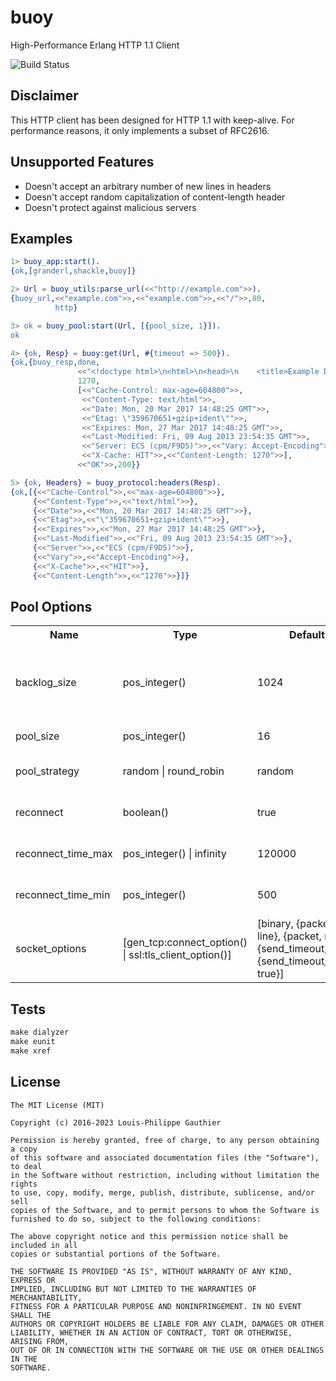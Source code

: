 # buoy

High-Performance Erlang HTTP 1.1 Client

![Build Status](https://github.com/lpgauth/buoy/workflows/Erlang%20CI/badge.svg)

## Disclaimer
This HTTP client has been designed for HTTP 1.1 with keep-alive. For performance reasons, it only implements a subset of RFC2616.

## Unsupported Features

- Doesn't accept an arbitrary number of new lines in headers
- Doesn't accept random capitalization of content-length header
- Doesn't protect against malicious servers

## Examples

```erlang
1> buoy_app:start().
{ok,[granderl,shackle,buoy]}

2> Url = buoy_utils:parse_url(<<"http://example.com">>).
{buoy_url,<<"example.com">>,<<"example.com">>,<<"/">>,80,
          http}

3> ok = buoy_pool:start(Url, [{pool_size, 1}]).
ok

4> {ok, Resp} = buoy:get(Url, #{timeout => 500}).
{ok,{buoy_resp,done,
               <<"<!doctype html>\n<html>\n<head>\n    <title>Example Domain</title>\n\n    <meta charset=\"utf-8\" />\n  "...>>,
               1270,
               [<<"Cache-Control: max-age=604800">>,
                <<"Content-Type: text/html">>,
                <<"Date: Mon, 20 Mar 2017 14:48:25 GMT">>,
                <<"Etag: \"359670651+gzip+ident\"">>,
                <<"Expires: Mon, 27 Mar 2017 14:48:25 GMT">>,
                <<"Last-Modified: Fri, 09 Aug 2013 23:54:35 GMT">>,
                <<"Server: ECS (cpm/F9D5)">>,<<"Vary: Accept-Encoding">>,
                <<"X-Cache: HIT">>,<<"Content-Length: 1270">>],
               <<"OK">>,200}}

5> {ok, Headers} = buoy_protocol:headers(Resp).
{ok,[{<<"Cache-Control">>,<<"max-age=604800">>},
     {<<"Content-Type">>,<<"text/html">>},
     {<<"Date">>,<<"Mon, 20 Mar 2017 14:48:25 GMT">>},
     {<<"Etag">>,<<"\"359670651+gzip+ident\"">>},
     {<<"Expires">>,<<"Mon, 27 Mar 2017 14:48:25 GMT">>},
     {<<"Last-Modified">>,<<"Fri, 09 Aug 2013 23:54:35 GMT">>},
     {<<"Server">>,<<"ECS (cpm/F9D5)">>},
     {<<"Vary">>,<<"Accept-Encoding">>},
     {<<"X-Cache">>,<<"HIT">>},
     {<<"Content-Length">>,<<"1270">>}]}
```

## Pool Options

<table width="100%">
  <theader>
    <th>Name</th>
    <th>Type</th>
    <th>Default</th>
    <th>Description</th>
  </theader>
  <tr>
    <td>backlog_size</td>
    <td>pos_integer()</td>
    <td>1024</td>
    <td>maximum number of concurrent requests per connection</td>
  </tr>
  <tr>
    <td>pool_size</td>
    <td>pos_integer()</td>
    <td>16</td>
    <td>number of connections</td>
  </tr>
  <tr>
    <td>pool_strategy</td>
    <td>random | round_robin</td>
    <td>random</td>
    <td>connection selection strategy</td>
  </tr>
  <tr>
    <td>reconnect</td>
    <td>boolean()</td>
    <td>true</td>
    <td>reconnect closed connections</td>
  </tr>
  <tr>
    <td>reconnect_time_max</td>
    <td>pos_integer() | infinity</td>
    <td>120000</td>
    <td>reconnect maximum time</td>
  </tr>
  <tr>
    <td>reconnect_time_min</td>
    <td>pos_integer()</td>
    <td>500</td>
    <td>reconnect minimum time</td>
  </tr>
  <tr>
    <td>socket_options</td>
    <td>[gen_tcp:connect_option() | ssl:tls_client_option()]</td>
    <td>[binary,
    {packet, line},
    {packet, raw},
    {send_timeout, 50},
    {send_timeout_close, true}]</td>
    <td>options passed to the socket when connecting</td>
  </tr>
</table>

## Tests

```makefile
make dialyzer
make eunit
make xref
```

## License
```license
The MIT License (MIT)

Copyright (c) 2016-2023 Louis-Philippe Gauthier

Permission is hereby granted, free of charge, to any person obtaining a copy
of this software and associated documentation files (the "Software"), to deal
in the Software without restriction, including without limitation the rights
to use, copy, modify, merge, publish, distribute, sublicense, and/or sell
copies of the Software, and to permit persons to whom the Software is
furnished to do so, subject to the following conditions:

The above copyright notice and this permission notice shall be included in all
copies or substantial portions of the Software.

THE SOFTWARE IS PROVIDED "AS IS", WITHOUT WARRANTY OF ANY KIND, EXPRESS OR
IMPLIED, INCLUDING BUT NOT LIMITED TO THE WARRANTIES OF MERCHANTABILITY,
FITNESS FOR A PARTICULAR PURPOSE AND NONINFRINGEMENT. IN NO EVENT SHALL THE
AUTHORS OR COPYRIGHT HOLDERS BE LIABLE FOR ANY CLAIM, DAMAGES OR OTHER
LIABILITY, WHETHER IN AN ACTION OF CONTRACT, TORT OR OTHERWISE, ARISING FROM,
OUT OF OR IN CONNECTION WITH THE SOFTWARE OR THE USE OR OTHER DEALINGS IN THE
SOFTWARE.
```
